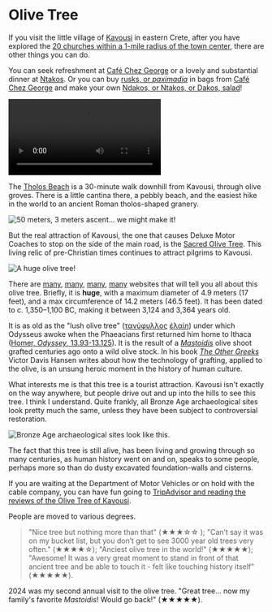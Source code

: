 # Olive Tree

If you visit the little village of [Kavousi](https://en.wikipedia.org/wiki/Kavousi) in eastern Crete, after you have explored the [20 churches within a 1-mile radius of the town center](https://eumaeus.substack.com/p/the-churches-of-kavousi-crete), there are other things you can do.

You can seek refreshment at [Café Chez George](https://maps.app.goo.gl/qoYiePT9DwJ5Fgvg7) or a lovely and substantial dinner at [Ntakos](https://maps.app.goo.gl/AYUdngVJhSqVFU3z6). Or you can buy [rusks, or *paximadia*](https://greekreporter.com/2022/05/14/paximadia-the-cretan-greek-superfood/) in bags from [Café Chez George](https://maps.app.goo.gl/qoYiePT9DwJ5Fgvg7) and make your own [Ndakos, or Ntakos, or Dakos, salad](https://www.simplyrecipes.com/dakos-salad-recipe-5193718)!

![Tholos beach.](images/tholos_drone.mpg)

The [Tholos Beach](https://www.crete-today.com/tholos-beach/) is a 30-minute walk downhill from Kavousi, through olive groves. There is a little cantina there, a pebbly beach, and the easiest hike in the world to an ancient Roman tholos-shaped granery.

![50 meters, 3 meters ascent… we might make it!](images/tholos_sign.jpg)

But the real attraction of Kavousi, the one that causes Deluxe Motor Coaches to stop on the side of the main road, is the [Sacred Olive Tree](https://www.argophilia.com/news/sacred-olive-tree-of-kavousi/236220/). This living relic of pre-Christian times continues to attract pilgrims to Kavousi.

![A huge olive tree!](images/olive_tree.jpg)

There are [many](https://www.rental-center-crete.com/blog/the-oldest-and-sacred-olive-trees-of-crete/), [many](https://www.argophilia.com/news/sacred-olive-tree-of-kavousi/236220/), [many](https://www.cretetravel.com/en/activity/91/Walking_Tour_&_Visiting_The_Ancient_Olive_Tree_In_Kavousi), [many](https://www.eastcretemarketers.com/post/monumental-and-ancient-olive-tree-of-kavousi) websites that will tell you all about this olive tree. Briefly, it is **huge**, with a maximum diameter of 4.9 meters (17 feet), and a  max circumference of 14.2 meters (46.5 feet). It has been dated to c. 1,350–1,100 BC, making it between 3,124 and 3,364 years old.

It is as old as the "lush olive tree" ([τανύφυλλος](http://folio2.furman.edu/lsj/?urn=urn:cite2:hmt:lsj.chicago_md:n102367) [ἐλαίη](http://folio2.furman.edu/lsj/?urn=urn:cite2:hmt:lsj.chicago_md:n33308)) under which Odysseus awoke when the Phaeacians first returned him home to Ithaca ([Homer, *Odyssey*, 13.93-13.125](https://scaife.perseus.org/reader/urn:cts:greekLit:tlg0012.tlg002.perseus-grc2:13.93-13.125?right=perseus-eng3)). It is the result of a [*Mastoidis*](https://www.researchgate.net/figure/Main-areas-of-cultivation-of-olive-cvs-Koroneiki-Mastoidis-and-Throubolia-in-the_fig1_319269040) olive shoot grafted centuries ago onto a wild olive stock. In his book [*The Other Greeks*](https://www.google.com/books/edition/The_Other_Greeks/M7tFOBAz3LsC?hl=en&gbpv=1&dq=victor+Davis+hanson&printsec=frontcover) Victor Davis Hansen writes about how the technology of grafting, applied to the olive, is an unsung heroic moment in the history of human culture.

What interests me is that this tree is a tourist attraction. Kavousi isn't exactly on the way anywhere, but people drive out and up into the hills to see this tree. I think I understand. Quite frankly, all Bronze Age archaeological sites look pretty much the same, unless they have been subject to controversial restoration.

![Bronze Age archaeological sites look like this.](images/ruins.jpg)

The fact that this tree is still alive, has been living and growing through so many centuries, as human history went on and on, speaks to some people, perhaps more so than do dusty excavated foundation-walls and cisterns.

If you are waiting at the Department of Motor Vehicles or on hold with the cable company, you can have fun going to [TripAdvisor and reading the reviews of the Olive Tree of Kavousi](https://www.tripadvisor.com/Attraction_Review-g2277889-d11815873-Reviews-Azorias_Ancient_Olive_Tree-Kavousi_Lasithi_Prefecture_Crete.html).

People are moved to various degrees.

> "Nice tree but nothing more than that" (★★★☆☆
); "Can’t say it was on my bucket list, but you don’t get to see 3000 year old trees very often." (★★★★☆); "Anciest olive tree in the world!" (★★★★★); "Awesome! It was a very great moment to stand in front of that ancient tree and be able to touch it - felt like touching history itself" (★★★★★).

2024 was my second annual visit to the olive tree. "Great tree… now my family's favorite *Mastoidis*! Would go back!" (★★★★★).